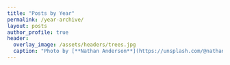 ```yaml
---
title: "Posts by Year"
permalink: /year-archive/
layout: posts
author_profile: true
header:
  overlay_image: /assets/headers/trees.jpg
  caption: "Photo by [**Nathan Anderson**](https://unsplash.com/@nathananderson) on [**Unsplash**](https://unsplash.com/photos/-6SPgTK2pOE)"
---
```

